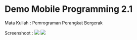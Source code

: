 # Demo Mobile Programming 2.1
Mata Kuliah : Pemrograman Perangkat Bergerak

Screenshoot :
<img src="/image/2-1ss1.png">
<img src="/image/2-2ss2.png">